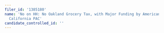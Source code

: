 ```yaml
---
filer_id: '1385180'
name: 'No on HH: No Oakland Grocery Tax, with Major Funding by American Beverage Association
  California PAC'
candidate_controlled_id: ''
---
```

